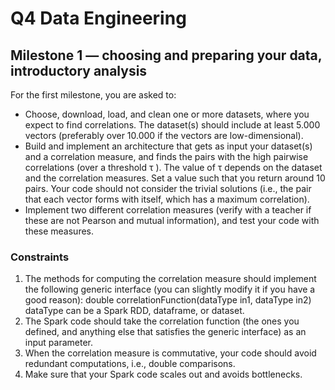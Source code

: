 # Q4 Data Engineering 

## Milestone 1 — choosing and preparing your data, introductory analysis

For the first milestone, you are asked to:
- Choose, download, load, and clean one or more datasets, where you expect to find
correlations. The dataset(s) should include at least 5.000 vectors (preferably over 10.000 if the
vectors are low-dimensional).
- Build and implement an architecture that gets as input your dataset(s) and a correlation
measure, and finds the pairs with the high pairwise correlations (over a threshold τ ). The value
of τ depends on the dataset and the correlation measures. Set a value such that you return
around 10 pairs. Your code should not consider the trivial solutions (i.e., the pair that each
vector forms with itself, which has a maximum correlation).
- Implement two different correlation measures (verify with a teacher if these are not Pearson and
mutual information), and test your code with these measures.

### Constraints
1. The methods for computing the correlation measure should implement the following generic
interface (you can slightly modify it if you have a good reason):
double correlationFunction(dataType in1, dataType in2)
dataType can be a Spark RDD, dataframe, or dataset.
2. The Spark code should take the correlation function (the ones you defined, and anything else
that satisfies the generic interface) as an input parameter.
3. When
the correlation measure is commutative, your code should avoid redundant
computations, i.e., double comparisons.
4. Make sure that your Spark code scales out and avoids bottlenecks.
